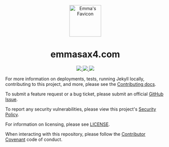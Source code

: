 <p align="center">
  <img width="100px;" style="border-bottom: -100px;" src="https://raw.githubusercontent.com/emmasax4/emmasax4.com/main/favicon.ico" alt="Emma's Favicon">
</p>

<h1 align="center">
   emmasax4.com
</h1>

<p align="center">
  <a href="https://github.com/emmasax4/emmasax4.com/actions">
    <img src="https://img.shields.io/github/workflow/status/emmasax4/emmasax4.com/Default/main?label=github%20actions%20workflow">
  </a>
  <a href="https://github.com/emmasax4/emmasax4.com/deployments">
    <img src="https://img.shields.io/github/deployments/emmasax4/emmasax4.com/github-pages?label=github%20pages%20deployment">
  </a>
  <a href="https://codeclimate.com/github/emmasax4/emmasax4.com/maintainability">
    <img src="https://img.shields.io/codeclimate/maintainability/emmasax4/emmasax4.com?label=code%20climate%20maintainability">
  </a>
</p>

For more information on deployments, tests, running Jekyll locally, contributing to this project, and more, please see the  [Contributing docs](https://github.com/emmasax4/emmasax4.com/blob/main/.github/contributing.md).

To submit a feature request or a bug ticket, please submit an official [GitHub Issue](https://github.com/emmasax4/emmasax4.com/issues/new).

To report any security vulnerabilities, please view this project's [Security Policy](https://github.com/emmasax4/emmasax4.com/security/policy).

For information on licensing, please see [LICENSE](https://github.com/emmasax4/emmasax4.com/blob/main/LICENSE).

When interacting with this repository, please follow the [Contributor Covenant](https://contributor-covenant.org) code of conduct.
